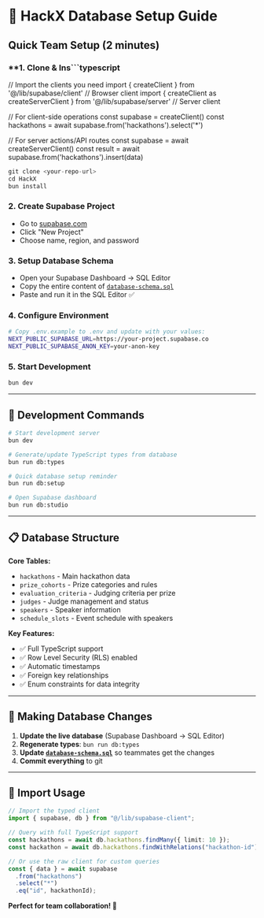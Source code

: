 # 🚀 HackX Database Setup Guide

## **Quick Team Setup (2 minutes)**

### \*\*1. Clone & Ins```typescript

// Import the clients you need
import { createClient } from '@/lib/supabase/client' // Browser client
import { createClient as createServerClient } from '@/lib/supabase/server' // Server client

// For client-side operations
const supabase = createClient()
const hackathons = await supabase.from('hackathons').select('\*')

// For server actions/API routes
const supabase = await createServerClient()
const result = await supabase.from('hackathons').insert(data)

```h
git clone <your-repo-url>
cd HackX
bun install
```

### **2. Create Supabase Project**

- Go to [supabase.com](https://supabase.com)
- Click "New Project"
- Choose name, region, and password

### **3. Setup Database Schema**

- Open your Supabase Dashboard → SQL Editor
- Copy the entire content of [`database-schema.sql`](../database-schema.sql)
- Paste and run it in the SQL Editor ✅

### **4. Configure Environment**

```bash
# Copy .env.example to .env and update with your values:
NEXT_PUBLIC_SUPABASE_URL=https://your-project.supabase.co
NEXT_PUBLIC_SUPABASE_ANON_KEY=your-anon-key
```

### **5. Start Development**

```bash
bun dev
```

---

## **🔧 Development Commands**

```bash
# Start development server
bun dev

# Generate/update TypeScript types from database
bun run db:types

# Quick database setup reminder
bun run db:setup

# Open Supabase dashboard
bun run db:studio
```

---

## **📋 Database Structure**

**Core Tables:**

- `hackathons` - Main hackathon data
- `prize_cohorts` - Prize categories and rules
- `evaluation_criteria` - Judging criteria per prize
- `judges` - Judge management and status
- `speakers` - Speaker information
- `schedule_slots` - Event schedule with speakers

**Key Features:**

- ✅ Full TypeScript support
- ✅ Row Level Security (RLS) enabled
- ✅ Automatic timestamps
- ✅ Foreign key relationships
- ✅ Enum constraints for data integrity

---

## **💾 Making Database Changes**

1. **Update the live database** (Supabase Dashboard → SQL Editor)
2. **Regenerate types**: `bun run db:types`
3. **Update [`database-schema.sql`](../database-schema.sql)** so teammates get the changes
4. **Commit everything** to git

---

## **🔗 Import Usage**

```typescript
// Import the typed client
import { supabase, db } from "@/lib/supabase-client";

// Query with full TypeScript support
const hackathons = await db.hackathons.findMany({ limit: 10 });
const hackathon = await db.hackathons.findWithRelations("hackathon-id");

// Or use the raw client for custom queries
const { data } = await supabase
  .from("hackathons")
  .select("*")
  .eq("id", hackathonId);
```

**Perfect for team collaboration! 🎉**
